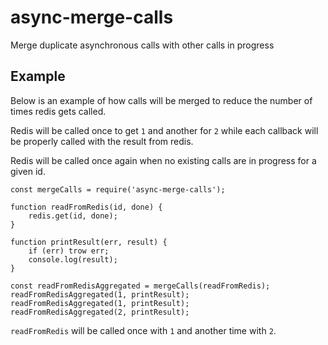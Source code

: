 # async-merge-calls
Merge duplicate asynchronous calls with other calls in progress

## Example

Below is an example of how calls will be merged to reduce the number of times redis gets called.

Redis will be called once to get `1` and another for `2` while each callback will be properly called with the result from redis.

Redis will be called once again when no existing calls are in progress for a given id.

```
const mergeCalls = require('async-merge-calls');

function readFromRedis(id, done) {
	redis.get(id, done);
}

function printResult(err, result) {
	if (err) trow err;
	console.log(result);
}

const readFromRedisAggregated = mergeCalls(readFromRedis);
readFromRedisAggregated(1, printResult);
readFromRedisAggregated(1, printResult);
readFromRedisAggregated(2, printResult);
```

`readFromRedis` will be called once with `1` and another time with `2`.